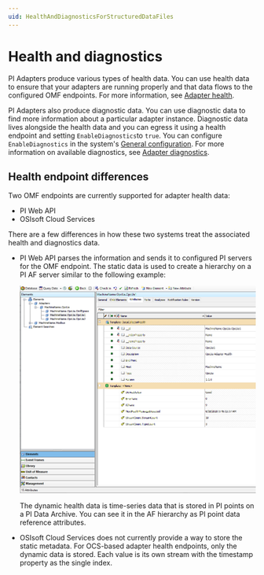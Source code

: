 ```yaml
---
uid: HealthAndDiagnosticsForStructuredDataFiles
---
```


# Health and diagnostics

PI Adapters produce various types of health data. You can use health data to ensure that your adapters are running properly and that data flows to the configured OMF endpoints. For more information, see [Adapter health](xref:AdapterHealth1-3).

PI Adapters also produce diagnostic data. You can use diagnostic data to find more information about a particular adapter instance. Diagnostic data lives alongside the health data and you can egress it using a health endpoint and setting `EnableDiagnostics`to `true`. You can configure `EnableDiagnostics` in the system's [General configuration](xref:GeneralConfiguration). For more information on available diagnostics, see [Adapter diagnostics](xref:AdapterDiagnostics).

## Health endpoint differences

Two OMF endpoints are currently supported for adapter health data:

- PI Web API
- OSIsoft Cloud Services

There are a few differences in how these two systems treat the associated health and diagnostics data.

- PI Web API parses the information and sends it to configured PI servers for the OMF endpoint. The static data is used to create a hierarchy on a PI AF server similar to the following example:

  ![AdapterHealthAFHierarchy](../../images/adapter-health-af-hierarchy.png)

  The dynamic health data is time-series data that is stored in PI points on a PI Data Archive. You can see it in the AF hierarchy as PI point data reference attributes.

- OSIsoft Cloud Services does not currently provide a way to store the static metadata. For OCS-based adapter health endpoints, only the dynamic data is stored. Each value is its own stream with the timestamp property as the single index.
